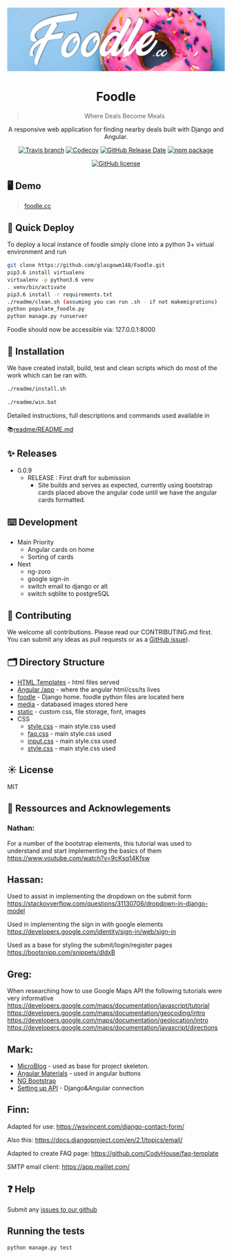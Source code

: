 <p align="center">
  <a href="http://www.foodle.cc">
    <img width="600" src="foodle/static/images/sliders/slide1.png">
  </a>
</p>

<h1 align="center">
Foodle
</h1>

<div align="center">

>Where Deals Become Meals️

A responsive web application for finding nearby deals built with Django and Angular. 

[![Travis branch](https://img.shields.io/travis/NG-ZORRO/ng-zorro-antd/master.svg?style=flat-square)](https://travis-ci.org/glasgowm148/Foodle)
[![Codecov](https://img.shields.io/codecov/c/github/NG-ZORRO/ng-zorro-antd.svg?style=flat-square)](https://codecov.io/gh/NG-ZORRO/ng-zorro-antd)
[![GitHub Release Date](https://img.shields.io/github/release-date/NG-ZORRO/ng-zorro-antd.svg?style=flat-square)](https://github.com/markglasgow148/foodle/releases)
[![npm package](https://img.shields.io/npm/v/ng-zorro-antd.svg?style=flat-square)](https://www.npmjs.org/package/ng-zorro-antd)

[![GitHub license](https://img.shields.io/github/license/mashape/apistatus.svg?style=flat-square)](https://github.com/NG-ZORRO/ng-zorro-antd/blob/master/LICENSE)

</div>

## 🖥  Demo

> [foodle.cc](https://www.foodle.cc)

## 🚀 Quick Deploy

To deploy a local instance of foodle simply clone into a python 3+ virtual environment and run 
```sh
git clone https://github.com/glasgowm148/Foodle.git
pip3.6 install virtualenv
virtualenv -p python3.6 venv
. venv/bin/activate
pip3.6 install -r requirements.txt
./readme/clean.sh (assuming you can run .sh - if not makemigrations)
python populate_foodle.py
python manage.py runserver

```
Foodle should now be accessible via:
127.0.0.1:8000


## 🔨 Installation

We have created install, build, test and clean scripts which do most of the work which can be ran with. 

```sh
./readme/install.sh
```

```sh
./readme/win.bat
```

Detailed instructions, full descriptions and commands used available in 
  
  📚[readme/README.md](/readme/README.md) 

## ✨ Releases

* 0.0.9
    * RELEASE : First draft for submission
       * Site builds and serves as expected, currently using bootstrap cards placed above the angular code until we have the angular cards formatted. 
       

## ⌨️ Development

* Main Priority
    * Angular cards on home
    * Sorting of cards
* Next
    * ng-zoro
    * google sign-in
    * switch email to django or alt
    * switch sqblite to postgreSQL


## 🤝 Contributing

We welcome all contributions. Please read our CONTRIBUTING.md first. You can submit any ideas as pull requests or as a [GitHub issue](https://github.com/glasgowm148/Foodle/issues)).


## 🗂 Directory Structure

* [HTML Templates](foodle/templates) - html files served 
* [Angular /app](foodle/front-end/src/app) - where the angular html/css/ts lives
* [foodle](foodle) - Django home. foodle python files are located here
* [media](media) - databased images stored here
* [static](foodle/static) - custom css, file storage, font, images
* CSS
  * [style.css](foodle/front-end/src/styles.css) - main style.css used
  * [faq.css](foodle/static/css/faq.css) - main style.css used
  * [input.css](foodle/front-end/src/styles.css) - main style.css used
  * [style.css](foodle/front-end/src/styles.css) - main style.css used


## ☀️ License

MIT


## 🔗 Ressources and Acknowlegements

### Nathan: 
For a number of the bootstrap elements, this tutorial was used to understand and start implementing the basics of them https://www.youtube.com/watch?v=9cKsq14Kfsw

## Hassan: 
Used to assist in implementing the dropdown on the submit form https://stackovverflow.com/questions/31130706/dropdown-in-django-model

Used in implementing the sign in with google elements https://developers.google.com/identity/sign-in/web/sign-in

Used as a base for styling the submit/login/register pages https://bootsnipp.com/snippets/dldxB

## Greg: 
When researching how to use Google Maps API the following tutorials were very informative https://developers.google.com/maps/documentation/javascript/tutorial https://developers.google.com/maps/documentation/geocoding/intro https://developers.google.com/maps/documentation/geolocation/intro https://developers.google.com/maps/documentation/javascript/directions

## Mark:

* [MicroBlog](angular-django-example) - used as base for project skeleton.
* [Angular Materials](https://material.angular.io) - used in angular buttons
* [NG Bootstrap](https://ng-bootstrap.github.io/#/home)
* [Setting up API](https://www.metaltoad.com/blog/angular-api-calls-django-part-2-building-micro-blog-app) - Django&Angular connection

## Finn: 

Adapted for use: https://wsvincent.com/django-contact-form/

Also this: https://docs.djangoproject.com/en/2.1/topics/email/

Adapted to create FAQ page: https://github.com/CodyHouse/faq-template

SMTP email client: https://app.mailjet.com/

## ❓ Help

Submit any [issues to our github](https://github.com/glasgowm148/Foodle/issues)

## Running the tests

```py
python manage.py test
```
